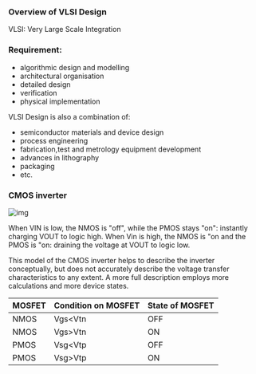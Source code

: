 ### Overview of VLSI Design

VLSI: Very Large Scale Integration



### Requirement:

- algorithmic design and modelling
- architectural organisation
- detailed design
- verification
- physical implementation



VLSI Design is also a combination of:

- semiconductor materials and device design
- process engineering
- fabrication,test and metrology equipment development
- advances in lithography
- packaging
- etc.





### CMOS inverter

![img](https://courseware.ee.calpoly.edu/~dbraun/courses/ee307/F02/02_Sales/Image1.gif)



When VIN is low, the NMOS is "off", while the PMOS stays "on": instantly charging VOUT to logic high. When Vin is high, the NMOS is "on and the PMOS is "on: draining the voltage at VOUT to logic low.

This model of the CMOS inverter helps to describe the inverter conceptually, but does not accurately describe the voltage transfer characteristics to any extent. A more full description employs more calculations and more device states.

| MOSFET | Condition on MOSFET | State of MOSFET |
| ------ | ------------------- | --------------- |
| NMOS   | Vgs<Vtn             | OFF             |
| NMOS   | Vgs>Vtn             | ON              |
| PMOS   | Vsg<Vtp             | OFF             |
| PMOS   | Vsg>Vtp             | ON              |

